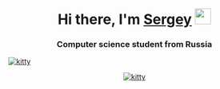 <h1 align="center">Hi there, I'm <a href="https://github.com/hhaty" target="_blank">Sergey</a> 
<img src="https://github.com/blackcater/blackcater/raw/main/images/Hi.gif" height="32"/></h1>
<h3 align="center">Computer science student from Russia</h3>
<a href="https://github.com/hhaty">
    <img height:100%; width:100%; alt="kitty" src="https://media.giphy.com/media/VxbvpfaTTo3le/giphy.gif">
<p class="aligncenter">
    <img src="https://media.giphy.com/media/VxbvpfaTTo3le/giphy.gif" alt="kitty">
</p>

<style>
.aligncenter {
    text-align: center;
}
</style>
